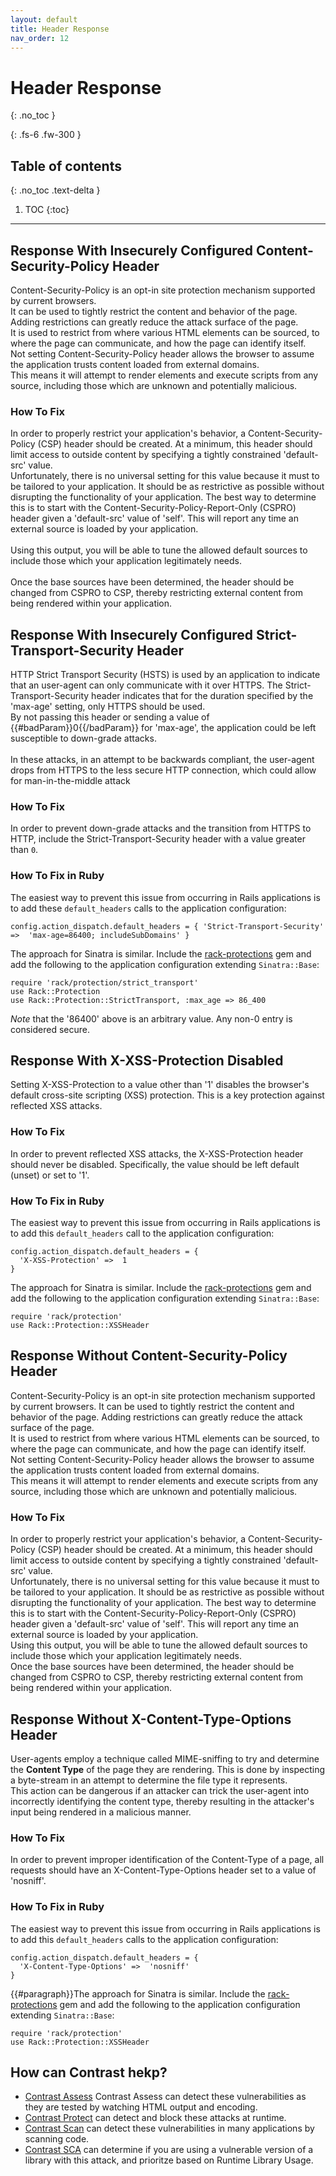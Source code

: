 ```yaml
---
layout: default
title: Header Response
nav_order: 12
---
```


# Header Response
{: .no_toc }

{: .fs-6 .fw-300 }

## Table of contents
{: .no_toc .text-delta }

1. TOC
{:toc}

---

## Response With Insecurely Configured Content-Security-Policy Header 

Content-Security-Policy is an opt-in site protection mechanism supported by current browsers. 
<br/> 
It can be used to tightly restrict the content and behavior of the page. 
Adding restrictions can greatly reduce the attack surface of the page. 
<br/> 
It is used to restrict from where various HTML elements can be sourced, to where the page can communicate, and how the page can identify itself.   
Not setting Content-Security-Policy header allows the browser to assume the application trusts content loaded from external domains. 
<br/> 
This means it will attempt to render elements and execute scripts from any source, including those which are unknown and potentially malicious. 

### How To Fix 

In order to properly restrict your application's behavior, a Content-Security-Policy (CSP) header should be created. 
At a minimum, this header should limit access to outside content by specifying a tightly constrained 'default-src' value. 
<br/> 
Unfortunately, there is no universal setting for this value because it must to be tailored to your application. 
It should be as restrictive as possible without disrupting the functionality of your application. 
The best way to determine this is to start with the Content-Security-Policy-Report-Only (CSPRO) header given a 'default-src' value of 'self'. 
This will report any time an external source is loaded by your application. 
<br/>  
Using this output, you will be able to tune the allowed default sources to include those which your application legitimately needs. 
<br/>  
Once the base sources have been determined, the header should be changed from CSPRO to CSP, thereby restricting external content from being rendered within your application.



## Response With Insecurely Configured Strict-Transport-Security Header 

HTTP Strict Transport Security (HSTS) is used by an application to indicate that an user-agent can only communicate with it over HTTPS. 
The Strict-Transport-Security header indicates that for the duration specified by the 'max-age' setting, only HTTPS should be used. 
<br/> 
By not passing this header or sending a value of {{#badParam}}0{{/badParam}} for 'max-age', the application could be left susceptible to down-grade attacks. 
<br/>  
In these attacks, in an attempt to be backwards compliant, the user-agent drops from HTTPS to the less secure HTTP connection, which could allow for 
man-in-the-middle attack

### How To Fix

In order to prevent down-grade attacks and the transition from HTTPS to HTTP, include the Strict-Transport-Security header with a value greater than ``0``. 

### How To Fix in Ruby 

The easiest way to prevent this issue from occurring in Rails applications is to add these
``default_headers`` calls to the application configuration: 

``
config.action_dispatch.default_headers = {
  'Strict-Transport-Security' =>  'max-age=86400; includeSubDomains'
}
``
<br/> 

The approach for Sinatra is similar. Include the [rack-protections](https://github.com/sinatra/sinatra/tree/master/rack-protection) gem and add the following to the application configuration extending ``Sinatra::Base``:

```
require 'rack/protection/strict_transport'
use Rack::Protection
use Rack::Protection::StrictTransport, :max_age => 86_400
```

*Note* that the '86400' above is an arbitrary value. Any non-0 entry is considered secure.



## Response With X-XSS-Protection Disabled 

Setting X-XSS-Protection to a value other than '1' disables the browser's default cross-site scripting (XSS) protection. 
This is a key protection against reflected XSS attacks. 

### How To Fix 

In order to prevent reflected XSS attacks, the X-XSS-Protection header should never be disabled. 
Specifically, the value should be left default (unset) or set to '1'.

### How To Fix in Ruby 

The easiest way to prevent this issue from occurring in Rails applications is to add this
``default_headers`` call to the application configuration:

```
config.action_dispatch.default_headers = {
  'X-XSS-Protection' =>  1
}
``` 

The approach for Sinatra is similar. Include the [rack-protections](https://github.com/sinatra/sinatra/tree/master/rack-protection) gem and add the following to the application configuration extending ``Sinatra::Base``:

```
require 'rack/protection'
use Rack::Protection::XSSHeader
```


## Response Without Content-Security-Policy Header 

Content-Security-Policy is an opt-in site protection mechanism supported by current browsers. 
It can be used to tightly restrict the content and behavior of the page. 
Adding restrictions can greatly reduce the attack surface of the page. 
<br/> 
It is used to restrict from where various HTML elements can be sourced, to where the page can communicate, and how the page can identify itself.   
Not setting Content-Security-Policy header allows the browser to assume the application trusts content loaded from external domains. 
<br/> 
This means it will attempt to render elements and execute scripts from any source, including those which are unknown and potentially malicious.  


### How To Fix 

In order to properly restrict your application's behavior, a Content-Security-Policy (CSP) header should be created. 
At a minimum, this header should limit access to outside content by specifying a tightly constrained 'default-src' value. 
<br/> 
Unfortunately, there is no universal setting for this value because it must to be tailored to your application. 
It should be as restrictive as possible without disrupting the functionality of your application. 
The best way to determine this is to start with the Content-Security-Policy-Report-Only (CSPRO) header given a 'default-src' value of 'self'. 
This will report any time an external source is loaded by your application. 
<br/> 
Using this output, you will be able to tune the allowed default sources to include those which your application legitimately needs. 
<br/> 
Once the base sources have been determined, the header should be changed from CSPRO to CSP, thereby restricting external content from being rendered within your application.


## Response Without X-Content-Type-Options Header 

User-agents employ a technique called MIME-sniffing to try and determine the **Content Type** of the page they are rendering. 
This is done by inspecting a byte-stream in an attempt to determine the file type it represents. 
<br/> 
This action can be dangerous if an attacker can trick the user-agent into incorrectly identifying the content type, thereby resulting in the attacker's input being rendered in a malicious manner.


### How To Fix 

In order to prevent improper identification of the Content-Type of a page, all requests should have an X-Content-Type-Options header set to a value of 'nosniff'.


### How To Fix in Ruby 

The easiest way to prevent this issue from occurring in Rails applications is to add this
``default_headers`` calls to the application configuration:

```
config.action_dispatch.default_headers = {
  'X-Content-Type-Options' =>  'nosniff'
}
```

{{#paragraph}}The approach for Sinatra is similar. Include the [rack-protections](https://github.com/sinatra/sinatra/tree/master/rack-protection) gem and add the following to the application configuration extending ``Sinatra::Base``:

```
require 'rack/protection'
use Rack::Protection::XSSHeader
```

## How can Contrast hekp? 

- [Contrast Assess](https://www.contrastsecurity.com/contrast-assess) Contrast Assess can detect these vulnerabilities as they are tested by watching HTML output and encoding.
- [Contrast Protect](https://www.contrastsecurity.com/contrast-protect) can detect and block these attacks at runtime. 
- [Contrast Scan](https://www.contrastsecurity.com/contrast-scan) can detect these vulnerabilities in many applications by scanning code.
- [Contrast SCA](https://www.contrastsecurity.com/contrast-sca) can determine if you are using a vulnerable version of a library with this attack, and prioritze based on Runtime Library Usage.